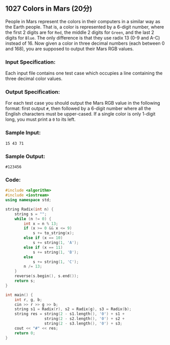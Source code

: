 ##  **1027** **Colors in Mars** (20分)

People in Mars represent the colors in their computers in a similar way as the Earth people. That is, a color is represented by a 6-digit number, where the first 2 digits are for `Red`, the middle 2 digits for `Green`, and the last 2 digits for `Blue`. The only difference is that they use radix 13 (0-9 and A-C) instead of 16. Now given a color in three decimal numbers (each between 0 and 168), you are supposed to output their Mars RGB values.

### Input Specification:

Each input file contains one test case which occupies a line containing the three decimal color values.

### Output Specification:

For each test case you should output the Mars RGB value in the following format: first output `#`, then followed by a 6-digit number where all the English characters must be upper-cased. If a single color is only 1-digit long, you must print a `0` to its left.

### Sample Input:

```in
15 43 71
```

### Sample Output:

```out
#123456
```

### Code:

```c++
#include <algorithm>
#include <iostream>
using namespace std;

string Radix(int n) {
    string s = "";
    while (n != 0) {
        int x = n % 13;
        if (x >= 0 && x <= 9)
            s += to_string(x);
        else if (x == 10)
            s += string(1, 'A');
        else if (x == 11)
            s += string(1, 'B');
        else
            s += string(1, 'C');
        n /= 13;
    }
    reverse(s.begin(), s.end());
    return s;
}

int main() {
    int r, g, b;
    cin >> r >> g >> b;
    string s1 = Radix(r), s2 = Radix(g), s3 = Radix(b);
    string res = string(2 - s1.length(), '0') + s1 +
                 string(2 - s2.length(), '0') + s2 +
                 string(2 - s3.length(), '0') + s3;
    cout << "#" << res;
    return 0;
}
```

